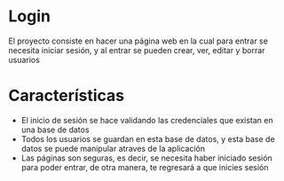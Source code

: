 # Login
El proyecto consiste en hacer una página web en la cual para entrar se necesita iniciar sesión, y al
entrar se pueden crear, ver, editar y borrar usuarios

# Características
- El inicio de sesión se hace validando las credenciales que existan en una base de datos
- Todos los usuarios se guardan en esta base de datos, y esta base de datos se puede manipular atraves de la aplicación
- Las páginas son seguras, es decir, se necesita haber iniciado sesión para poder entrar, de otra manera, te regresará a que inicies sesión
